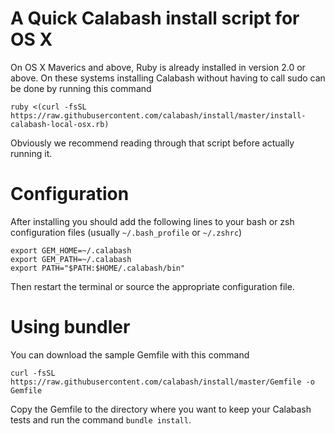 # A Quick Calabash install script for OS X
On OS X Maverics and above, Ruby is already installed in version 2.0 or above. On these systems installing Calabash without having to call sudo can be done by running this command


    ruby <(curl -fsSL https://raw.githubusercontent.com/calabash/install/master/install-calabash-local-osx.rb)

Obviously we recommend reading through that script before actually running it.

# Configuration

After installing you should add the following lines to your bash or zsh configuration files (usually `~/.bash_profile` or `~/.zshrc`)

    export GEM_HOME=~/.calabash
    export GEM_PATH=~/.calabash
    export PATH="$PATH:$HOME/.calabash/bin"

Then restart the terminal or source the appropriate configuration file.

# Using bundler

You can download the sample Gemfile with this command 


    curl -fsSL https://raw.githubusercontent.com/calabash/install/master/Gemfile -o Gemfile
    
Copy the Gemfile to the directory where you want to keep your Calabash tests and run the command `bundle install`.
